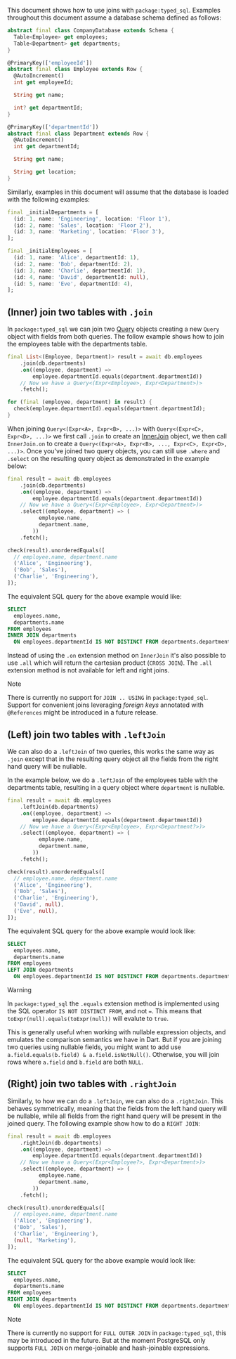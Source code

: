 This document shows how to use joins with `package:typed_sql`.
Examples throughout this document assume a database schema defined as
follows:

```dart company_test.dart#schema
abstract final class CompanyDatabase extends Schema {
  Table<Employee> get employees;
  Table<Department> get departments;
}

@PrimaryKey(['employeeId'])
abstract final class Employee extends Row {
  @AutoIncrement()
  int get employeeId;

  String get name;

  int? get departmentId;
}

@PrimaryKey(['departmentId'])
abstract final class Department extends Row {
  @AutoIncrement()
  int get departmentId;

  String get name;

  String get location;
}
```

Similarly, examples in this document will assume that the database is loaded
with the following examples:
```dart company_test.dart#initial-data
final _initialDepartments = [
  (id: 1, name: 'Engineering', location: 'Floor 1'),
  (id: 2, name: 'Sales', location: 'Floor 2'),
  (id: 3, name: 'Marketing', location: 'Floor 3'),
];

final _initialEmployees = [
  (id: 1, name: 'Alice', departmentId: 1),
  (id: 2, name: 'Bob', departmentId: 2),
  (id: 3, name: 'Charlie', departmentId: 1),
  (id: 4, name: 'David', departmentId: null),
  (id: 5, name: 'Eve', departmentId: 4),
];
```

## (Inner) join two tables with `.join`
In `package:typed_sql` we can join two [Query] objects creating a new `Query`
object with fields from both queries. The follow example shows how to join
the employees table with the departments table.

```dart company_test.dart#inner-join
final List<(Employee, Department)> result = await db.employees
    .join(db.departments)
    .on((employee, department) =>
        employee.departmentId.equals(department.departmentId))
    // Now we have a Query<(Expr<Employee>, Expr<Department>)>
    .fetch();

for (final (employee, department) in result) {
  check(employee.departmentId).equals(department.departmentId);
}
```

When joining `Query<(Expr<A>, Expr<B>, ...)>` with
`Query<(Expr<C>, Expr<D>, ...)>` we first call `.join` to create an [InnerJoin]
object, we then call `InnerJoin.on` to create a
`Query<(Expr<A>, Expr<B>, ..., Expr<C>, Expr<D>, ...)>`. Once you've joined two
query objects, you can still use `.where` and `.select` on the resulting
query object as demonstrated in the example below:

```dart company_test.dart#inner-join-select
final result = await db.employees
    .join(db.departments)
    .on((employee, department) =>
        employee.departmentId.equals(department.departmentId))
    // Now we have a Query<(Expr<Employee>, Expr<Department>)>
    .select((employee, department) => (
          employee.name,
          department.name,
        ))
    .fetch();

check(result).unorderedEquals([
  // employee.name, department.name
  ('Alice', 'Engineering'),
  ('Bob', 'Sales'),
  ('Charlie', 'Engineering'),
]);
```

The equivalent SQL query for the above example would like:
```sql
SELECT
  employees.name,
  departments.name
FROM employees
INNER JOIN departments
  ON employees.departmentId IS NOT DISTINCT FROM departments.departmentId
```

Instead of using the `.on` extension method on `InnerJoin` it's also possible to
use `.all` which will return the cartesian product (`CROSS JOIN`). The `.all`
extension method is not available for left and right joins.

> [!NOTE]
> There is currently no support for `JOIN .. USING` in `package:typed_sql`.
> Support for convenient joins leveraging _foreign keys_ annotated with
> `@References` might be introduced in a future release.


## (Left) join two tables with `.leftJoin`
We can also do a `.leftJoin` of two queries, this works the same way as `.join`
except that in the resulting query object all the fields from the right hand
query will be nullable.

In the example below, we do a `.leftJoin` of the employees table with the
departments table, resulting in a query object where `department` is nullable.

```dart company_test.dart#left-join-select
final result = await db.employees
    .leftJoin(db.departments)
    .on((employee, department) =>
        employee.departmentId.equals(department.departmentId))
    // Now we have a Query<(Expr<Employee>, Expr<Department?>)>
    .select((employee, department) => (
          employee.name,
          department.name,
        ))
    .fetch();

check(result).unorderedEquals([
  // employee.name, department.name
  ('Alice', 'Engineering'),
  ('Bob', 'Sales'),
  ('Charlie', 'Engineering'),
  ('David', null),
  ('Eve', null),
]);
```

The equivalent SQL query for the above example would look like:
```sql
SELECT
  employees.name,
  departments.name
FROM employees
LEFT JOIN departments
  ON employees.departmentId IS NOT DISTINCT FROM departments.departmentId
```

> [!WARNING]
> In `package:typed_sql` the `.equals` extension method is implemented using the
> SQL operator `IS NOT DISTINCT FROM`, and not `=`. This means that
> `toExpr(null).equals(toExpr(null))` will evalute to `true`.
>
> This is generally useful when working with nullable expression objects, and
> emulates the comparison semantics we have in Dart. But if you are joining
> two queries using nullable fields, you might want to add use
> `a.field.equals(b.field) & a.field.isNotNull()`. Otherwise, you will join
> rows where `a.field` and `b.field` are both `NULL`.


## (Right) join two tables with `.rightJoin`
Similarly, to how we can do a `.leftJoin`, we can also do a `.rightJoin`. This
behaves symmetrically, meaning that the fields from the left hand query will
be nullable, while all fields from the right hand query will be present in
the joined query. The following example show how to do a `RIGHT JOIN`:

```dart company_test.dart#right-join-select
final result = await db.employees
    .rightJoin(db.departments)
    .on((employee, department) =>
        employee.departmentId.equals(department.departmentId))
    // Now we have a Query<(Expr<Employee?>, Expr<Department>)>
    .select((employee, department) => (
          employee.name,
          department.name,
        ))
    .fetch();

check(result).unorderedEquals([
  // employee.name, department.name
  ('Alice', 'Engineering'),
  ('Bob', 'Sales'),
  ('Charlie', 'Engineering'),
  (null, 'Marketing'),
]);
```

The equivalent SQL query for the above example would look like:
```sql
SELECT
  employees.name,
  departments.name
FROM employees
RIGHT JOIN departments
  ON employees.departmentId IS NOT DISTINCT FROM departments.departmentId
```

> [!NOTE]
> There is currently no support for `FULL OUTER JOIN` in `package:typed_sql`,
> this may be introduced in the future. But at the moment PostgreSQL only
> supports `FULL JOIN` on merge-joinable and hash-joinable expressions.

<!-- GENERATED DOCUMENTATION LINKS -->
[InnerJoin]: ../typed_sql/InnerJoin-class.html
[Query]: ../typed_sql/Query-class.html
